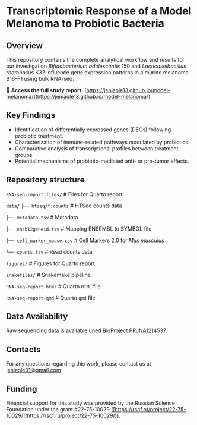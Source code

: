 # Transcriptomic Response of a Model Melanoma to Probiotic Bacteria

## Overview

This repository contains the complete analytical workflow and results for our investigation *Bifidobacterium adolescentis* 150 and *Lacticaseibacillus rhamnosus* K32 influence gene expression patterns in a murine melanoma  B16-F1 using bulk RNA-seq.

🔗 **Access the full study report:**  [https://jeniaole13.github.io/model-melanoma/](https://jeniaole13.github.io/model-melanoma/)

## Key Findings

-   Identification of differentially expressed genes (DEGs) following probiotic treatment.
-   Characterization of immune-related pathways modulated by probiotics.
-   Comparative analysis of transcriptional profiles between treatment groups.
-   Potential mechanisms of probiotic-mediated anti- or pro-tumor effects.

## Repository structure
`RNA-seq-report_files/`       # Files for Quarto report

`data/`
`├── htseq/*.counts`          # HTSeq counts data

`├── metadata.tsv`            # Metadata

`├── ensbl2geneid.tsv`        # Mapping ENSEMBL to SYMBOL file

`├── cell_marker_mouse.csv`   # Cell Markers 2.0 for *Mus musculus*

`└── counts.tsv`              # Read counts data

`figures/`                    # Figures for Quarto report

`snakefiles/`                 # Snakemake pipeline

`RNA-seq-report.html`         # Quarto `HTML` file

`RNA-seq-report.qmd`          # Quarto `qmd` file

## Data Availability
Raw sequencing data is available uned BioProject [PRJNA1214537](https://www.ncbi.nlm.nih.gov/bioproject/PRJNA1214537/).

## Contacts
For any questions regarding this work, please contact us at jeniaole01@gmail.com

## Funding
Financial support for this study was provided by the Russian Science Foundation under the grant #22-75-10029 ([https://rscf.ru/project/22-75-10029/](https://rscf.ru/project/22-75-10029/)).
